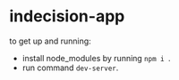# indecision-app

to get up and running:
- install node_modules by running ```npm i ```.
- run command ```dev-server```.